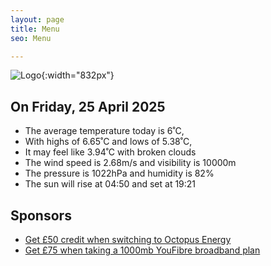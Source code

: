 ```yaml
---
layout: page
title: Menu
seo: Menu

---
```


![Logo](/images/logo.jpg){:width="832px"}

<!-- weather_marker starts -->
## On Friday, 25 April 2025

- The average temperature today is 6˚C,
- With highs of 6.65˚C and lows of 5.38˚C,
- It may feel like 3.94˚C with broken clouds
- The wind speed is 2.68m/s and visibility is 10000m
- The pressure is 1022hPa and humidity is 82%
- The sun will rise at 04:50 and set at 19:21

<!-- weather_marker ends -->

## Sponsors

- [Get £50 credit when switching to Octopus Energy](https://bit.ly/3oD1nnS)
- [Get £75 when taking a 1000mb YouFibre broadband plan](https://aklam.io/91zWhU?)
